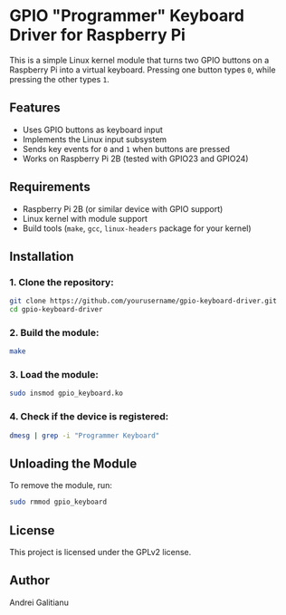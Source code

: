 # GPIO "Programmer" Keyboard Driver for Raspberry Pi

This is a simple Linux kernel module that turns two GPIO buttons on a Raspberry Pi into a virtual keyboard. Pressing one button types `0`, while pressing the other types `1`.

## Features
- Uses GPIO buttons as keyboard input
- Implements the Linux input subsystem
- Sends key events for `0` and `1` when buttons are pressed
- Works on Raspberry Pi 2B (tested with GPIO23 and GPIO24)

## Requirements
- Raspberry Pi 2B (or similar device with GPIO support)
- Linux kernel with module support
- Build tools (`make`, `gcc`, `linux-headers` package for your kernel)

## Installation

### 1. Clone the repository:
```bash
git clone https://github.com/yourusername/gpio-keyboard-driver.git
cd gpio-keyboard-driver
```

### 2. Build the module:
```bash
make
```

### 3. Load the module:
```bash
sudo insmod gpio_keyboard.ko
```

### 4. Check if the device is registered:
```bash
dmesg | grep -i "Programmer Keyboard"
```

## Unloading the Module
To remove the module, run:
```bash
sudo rmmod gpio_keyboard
```

## License
This project is licensed under the GPLv2 license.

## Author
Andrei Galitianu

